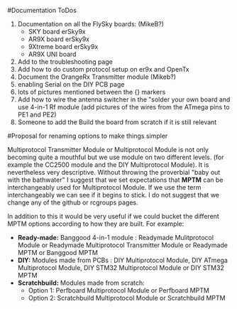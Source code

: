 #Documentation ToDos
1. Documentation on all the FlySky boards: (MikeB?)
   - SKY board	erSky9x
   - AR9X board	erSky9x
   - 9Xtreme board	erSky9x
   - AR9X UNI board
1. Add to the troubleshooting page
1. Add how to do custom protocol setup on er9x and OpenTx
1. Document the OrangeRx Transmitter module (Mikeb?)
1. enabling Serial on the DIY PCB page
1. lots of pictures mentioned between the {} markers
2. Add how to wire the antenna switcher in the "solder your own board and use 4-in-1 Rf module (add pictures of the wires from the ATmega pins to PE1 and PE2)
1. Someone to add the Build the board from scratch if it is still relevant 

#Proposal for renaming options to make things simpler

Multiprotocol Transmitter Module or Multiprotocol Module is not only becoming quite a mouthful but we use module on two different levels. (for example the CC2500 module and the DIY Multiprotocol Module). It is nevertheless very descriptive. Without throwing the proverbial "baby out with the bathwater" I suggest that we set expectations that **MPTM** can be interchangeably used for Multiprotocol Module. If we use the term interchangeably we can see if it begins to stick.  I do not suggest that we change any of the github or rcgroups pages.

In addition to this it would be very useful if we could bucket the different MPTM options according to how they are built.  For example:

- **Ready-made:** Banggood 4-in-1 module : Readymade Mulitprotocol Module or Readymade Multiprotocol Transmitter Module or Readymade MPTM or Banggood MPTM
- **DIY:** Modules made from PCBs : DIY Multiprotocol Module, DIY ATmega Multiprotocol Module, DIY STM32 Multiprotocol Module or DIY STM32 MPTM
- **Scratchbuild:** Modules made from scratch:  
   - Option 1: Perfboard Multiprotocol Module or Perfboard MPTM
   - Option 2: Scratchbuild Multiprotocol Module or Scratchbuild MPTM


